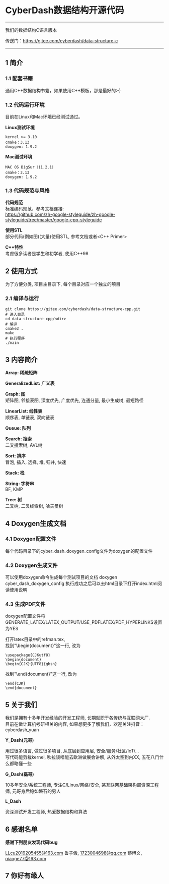 ﻿# CyberDash数据结构开源代码  
----------------------------- 

我们的数据结构C语言版本

传送门：https://gitee.com/cyberdash/data-structure-c

-----------------------------
## 1 简介
### 1.1 配套书籍
通用C++数据结构书籍，如果使用C++模板，那是最好的:-)  

### 1.2 代码运行环境  
目前在Linux和Mac环境已经测试通过。

**Linux测试环境**

    kernel >= 3.10
    cmake：3.13
    doxygen: 1.9.2
**Mac测试环境**

    MAC OS BigSur（11.2.1）
    cmake：3.13
    doxygen: 1.9.2


### 1.3 代码规范与风格
**代码规范**  
标准编码规范，参考文档连接:  
https://github.com/zh-google-styleguide/zh-google-styleguide/tree/master/google-cpp-styleguide

**使用STL**  
部分代码(例如图)(大量)使用STL, 参考文档或者<C++ Primer>

**C++特性**  
考虑很多读者是学生和初学者, 使用C++98

## 2 使用方式
为了方便分类, 项目主目录下, 每个目录对应一个独立的项目
### 2.1 编译与运行
    git clone https://gitee.com/cyberdash/data-structure-cpp.git
    # 进入目录
    cd data-structure-cpp/<dir>
    # 编译
    cmake3 .
    make
    # 执行程序
    ./main


## 3 内容简介
**Array: 稀疏矩阵**  

**GeneralizedList: 广义表**  

**Graph: 图**  
矩阵图, 邻接表图, 深度优先, 广度优先, 连通分量, 最小生成树, 最短路径

**LinearList: 线性表**  
顺序表, 单链表, 双向链表

**Queue: 队列**  

**Search: 搜索**   
二叉搜索树, AVL树

**Sort: 排序**  
冒泡, 插入, 选择, 堆, 归并, 快速

**Stack: 栈**  

**String: 字符串**  
BF, KMP

**Tree: 树**  
二叉树, 二叉线索树, 哈夫曼树

## 4 Doxygen生成文档
### 4.1 Doxygen配置文件
每个代码目录下的cyber_dash_doxygen_config文件为doxygen的配置文件
### 4.2 Doxygen生成文件
可以使用doxygen命令生成每个测试项目的文档
    doxygen cyber_dash_doxygen_config
执行成功之后可以去html目录下打开index.html阅读使用说明

### 4.3 生成PDF文件
doxygen配置文件将GENERATE_LATEX/LATEX_OUTPUT/USE_PDFLATEX/PDF_HYPERLINKS设置为YES

打开latex目录中的refman.tex,  
找到"\begin{document}"这一行, 改为
```
\usepackage{CJKutf8}
\begin{document}
\begin{CJK}{UTF8}{gbsn}
```
找到"\end{document}"这一行, 改为
```
\end{CJK}
\end{document}
```


## 5 关于我们
我们是拥有十多年开发经验的开发工程师, 长期就职于各传统与互联网大厂.  
目前在做计算机考研相关的内容, 如果想更多了解我们，欢迎关注抖音：cyberdash_yuan

**Y_Dash(元哥)**

用过很多语言, 做过很多项目, 从底层到应用层, 安全/服务/社区/IoT/...  
写代码能剪裁kernel, 吹拉谈唱能去欧洲做展会讲解, 从外太空到内XX, 五花八门什么都略懂一些

**G_Dash(磊哥)**

10多年安全/系统工程师, 专注C/Linux/网络/安全, 某互联网基础架构部资深工程师, 元哥身后稳如磐石的男人

**L_Dash**

资深测试开发工程师, 热爱数据结构和算法

## 6 感谢名单

**感谢下列朋友发现代码bug**

LLcu2019205455@163.com 鲁子傲, 1723004698@qq.com 蔡博文, qiaoge77@163.com

## 7 你好有缘人

